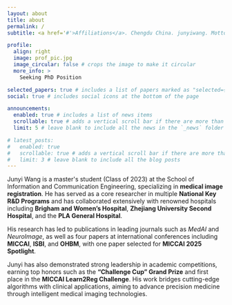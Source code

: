 ```yaml
---
layout: about
title: about
permalink: /
subtitle: <a href='#'>Affiliations</a>. Chengdu China. junyiwang. Motto. Etc.

profile:
  align: right
  image: prof_pic.jpg
  image_circular: false # crops the image to make it circular
  more_info: >
    Seeking PhD Position

selected_papers: true # includes a list of papers marked as "selected={true}"
social: true # includes social icons at the bottom of the page

announcements:
  enabled: true # includes a list of news items
  scrollable: true # adds a vertical scroll bar if there are more than 3 news items
  limit: 5 # leave blank to include all the news in the `_news` folder

# latest_posts:
#   enabled: true
#   scrollable: true # adds a vertical scroll bar if there are more than 3 new posts items
#   limit: 3 # leave blank to include all the blog posts
---
```


Junyi Wang is a master's student (Class of 2023) at the School of Information and Communication Engineering, specializing in **medical image registration**. He has served as a core researcher in multiple **National Key R&D Programs** and has collaborated extensively with renowned hospitals including **Brigham and Women’s Hospital**, **Zhejiang University Second Hospital**, and the **PLA General Hospital**.

His research has led to publications in leading journals such as *MedAI* and *NeuroImage*, as well as four papers at international conferences including **MICCAI**, **ISBI**, and **OHBM**, with one paper selected for **MICCAI 2025 Spotlight**.  

Junyi has also demonstrated strong leadership in academic competitions, earning top honors such as the **“Challenge Cup” Grand Prize** and first place in the **MICCAI Learn2Reg Challenge**. His work bridges cutting-edge algorithms with clinical applications, aiming to advance precision medicine through intelligent medical imaging technologies.

<!-- Write your biography here. Tell the world about yourself. Link to your favorite [subreddit](http://reddit.com). You can put a picture in, too. The code is already in, just name your picture `prof_pic.jpg` and put it in the `img/` folder.

Put your address / P.O. box / other info right below your picture. You can also disable any of these elements by editing `profile` property of the YAML header of your `_pages/about.md`. Edit `_bibliography/papers.bib` and Jekyll will render your [publications page](/al-folio/publications/) automatically.

Link to your social media connections, too. This theme is set up to use [Font Awesome icons](https://fontawesome.com/) and [Academicons](https://jpswalsh.github.io/academicons/), like the ones below. Add your Facebook, Twitter, LinkedIn, Google Scholar, or just disable all of them. -->
